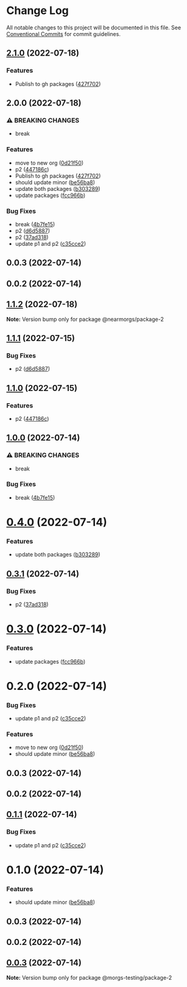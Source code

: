 # Change Log

All notable changes to this project will be documented in this file.
See [Conventional Commits](https://conventionalcommits.org) for commit guidelines.

## [2.1.0](https://github.com/morgsmccauley/lerna-playground/compare/@nearmorgs/package-2@1.1.2...@nearmorgs/package-2@2.1.0) (2022-07-18)


### Features

* Publish to gh packages ([427f702](https://github.com/morgsmccauley/lerna-playground/commit/427f70215c0f01d6ece563cec8f2f1ad23c1067f))



## 2.0.0 (2022-07-18)


### ⚠ BREAKING CHANGES

* break

### Features

* move to new org ([0d21f50](https://github.com/morgsmccauley/lerna-playground/commit/0d21f505bc961823027238458e9452b98e72ba85))
* p2 ([447186c](https://github.com/morgsmccauley/lerna-playground/commit/447186cc49f3198f4b60bc2d828a714e50a15b4d))
* Publish to gh packages ([427f702](https://github.com/morgsmccauley/lerna-playground/commit/427f70215c0f01d6ece563cec8f2f1ad23c1067f))
* should update minor ([be56ba8](https://github.com/morgsmccauley/lerna-playground/commit/be56ba81acc700d23208bee7d41d647e7fe06f44))
* update both packages ([b303289](https://github.com/morgsmccauley/lerna-playground/commit/b3032898fa472271a27d18fd122fc4e6fd42ee0d))
* update packages ([fcc966b](https://github.com/morgsmccauley/lerna-playground/commit/fcc966b826504e9b064147c7e740d0c4a34d33f4))


### Bug Fixes

* break ([4b7fe15](https://github.com/morgsmccauley/lerna-playground/commit/4b7fe15448f978b637dec2cda69c644d0a5eeae5))
* p2 ([d6d5887](https://github.com/morgsmccauley/lerna-playground/commit/d6d5887a62bb6942f9f6ee28311c51ee1dd2affe))
* p2 ([37ad318](https://github.com/morgsmccauley/lerna-playground/commit/37ad31800022fabd4e08c1b40a5d0644e64a5407))
* update p1 and p2 ([c35cce2](https://github.com/morgsmccauley/lerna-playground/commit/c35cce2a08716f64d2bea38d82615b06414af4d8))

## 0.0.3 (2022-07-14)

## 0.0.2 (2022-07-14)



## [1.1.2](https://github.com/morgsmccauley/lerna-playground/compare/@nearmorgs/package-2@1.1.1...@nearmorgs/package-2@1.1.2) (2022-07-18)

**Note:** Version bump only for package @nearmorgs/package-2





## [1.1.1](https://github.com/morgsmccauley/lerna-playground/compare/@nearmorgs/package-2@1.1.0...@nearmorgs/package-2@1.1.1) (2022-07-15)


### Bug Fixes

* p2 ([d6d5887](https://github.com/morgsmccauley/lerna-playground/commit/d6d5887a62bb6942f9f6ee28311c51ee1dd2affe))



## [1.1.0](https://github.com/morgsmccauley/lerna-playground/compare/@nearmorgs/package-2@1.0.0...@nearmorgs/package-2@1.1.0) (2022-07-15)


### Features

* p2 ([447186c](https://github.com/morgsmccauley/lerna-playground/commit/447186cc49f3198f4b60bc2d828a714e50a15b4d))



## [1.0.0](https://github.com/morgsmccauley/lerna-playground/compare/@nearmorgs/package-2@0.4.0...@nearmorgs/package-2@1.0.0) (2022-07-14)


### ⚠ BREAKING CHANGES

* break

### Bug Fixes

* break ([4b7fe15](https://github.com/morgsmccauley/lerna-playground/commit/4b7fe15448f978b637dec2cda69c644d0a5eeae5))



# [0.4.0](https://github.com/morgsmccauley/lerna-playground/compare/@nearmorgs/package-2@0.3.1...@nearmorgs/package-2@0.4.0) (2022-07-14)


### Features

* update both packages ([b303289](https://github.com/morgsmccauley/lerna-playground/commit/b3032898fa472271a27d18fd122fc4e6fd42ee0d))





## [0.3.1](https://github.com/morgsmccauley/lerna-playground/compare/@nearmorgs/package-2@0.3.0...@nearmorgs/package-2@0.3.1) (2022-07-14)


### Bug Fixes

* p2 ([37ad318](https://github.com/morgsmccauley/lerna-playground/commit/37ad31800022fabd4e08c1b40a5d0644e64a5407))





# [0.3.0](https://github.com/morgsmccauley/lerna-playground/compare/@nearmorgs/package-2@0.2.0...@nearmorgs/package-2@0.3.0) (2022-07-14)


### Features

* update packages ([fcc966b](https://github.com/morgsmccauley/lerna-playground/commit/fcc966b826504e9b064147c7e740d0c4a34d33f4))





# 0.2.0 (2022-07-14)


### Bug Fixes

* update p1 and p2 ([c35cce2](https://github.com/morgsmccauley/lerna-playground/commit/c35cce2a08716f64d2bea38d82615b06414af4d8))


### Features

* move to new org ([0d21f50](https://github.com/morgsmccauley/lerna-playground/commit/0d21f505bc961823027238458e9452b98e72ba85))
* should update minor ([be56ba8](https://github.com/morgsmccauley/lerna-playground/commit/be56ba81acc700d23208bee7d41d647e7fe06f44))



## 0.0.3 (2022-07-14)



## 0.0.2 (2022-07-14)





## [0.1.1](https://github.com/morgsmccauley/lerna-playground/compare/@morgs-testing/package-2@0.1.0...@morgs-testing/package-2@0.1.1) (2022-07-14)


### Bug Fixes

* update p1 and p2 ([c35cce2](https://github.com/morgsmccauley/lerna-playground/commit/c35cce2a08716f64d2bea38d82615b06414af4d8))





# 0.1.0 (2022-07-14)


### Features

* should update minor ([be56ba8](https://github.com/morgsmccauley/lerna-playground/commit/be56ba81acc700d23208bee7d41d647e7fe06f44))



## 0.0.3 (2022-07-14)



## 0.0.2 (2022-07-14)





## [0.0.3](https://github.com/morgsmccauley/lerna-playground/compare/v0.0.2...v0.0.3) (2022-07-14)

**Note:** Version bump only for package @morgs-testing/package-2
